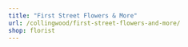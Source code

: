 ```yaml
---
title: "First Street Flowers & More"
url: /collingwood/first-street-flowers-and-more/
shop: florist
---
```

